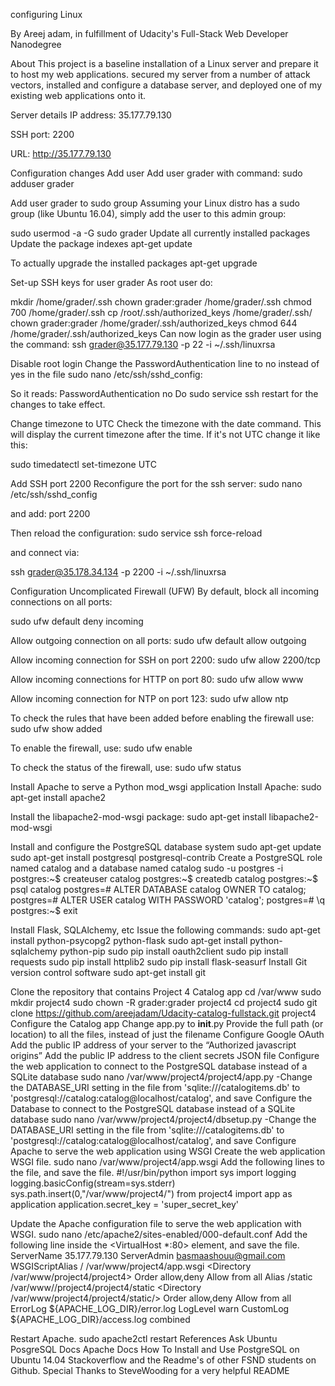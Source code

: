 configuring Linux 


By Areej adam, in fulfillment of Udacity's Full-Stack Web Developer Nanodegree

About
This project is a baseline installation of a Linux server and prepare it to host my web applications. secured my server from a number of attack vectors, installed and configure a database server, and deployed one of my existing web applications onto it.

Server details
IP address: 35.177.79.130

SSH port: 2200

URL: http://35.177.79.130

Configuration changes
Add user
Add user grader with command: sudo adduser grader

Add user grader to sudo group
Assuming your Linux distro has a sudo group (like Ubuntu 16.04), simply add the user to this admin group:

sudo usermod -a -G sudo grader
Update all currently installed packages
Update the package indexes apt-get update

To actually upgrade the installed packages apt-get upgrade

Set-up SSH keys for user grader
As root user do:

mkdir /home/grader/.ssh
chown grader:grader /home/grader/.ssh
chmod 700 /home/grader/.ssh
cp /root/.ssh/authorized_keys /home/grader/.ssh/
chown grader:grader /home/grader/.ssh/authorized_keys
chmod 644 /home/grader/.ssh/authorized_keys
Can now login as the grader user using the command: ssh grader@35.177.79.130 -p 22 -i ~/.ssh/linuxrsa

Disable root login
Change the PasswordAuthentication line to no instead of yes in the file sudo nano /etc/ssh/sshd_config:

So it reads:
PasswordAuthentication no
Do sudo service ssh restart for the changes to take effect.

Change timezone to UTC
Check the timezone with the date command. This will display the current timezone after the time. If it's not UTC change it like this:

sudo timedatectl set-timezone UTC

Add SSH port 2200
Reconfigure the port for the ssh server: sudo nano /etc/ssh/sshd_config

and add: port 2200

Then reload the configuration: sudo service ssh force-reload

and connect via:

ssh grader@35.178.34.134 -p 2200 -i ~/.ssh/linuxrsa

Configuration Uncomplicated Firewall (UFW)
By default, block all incoming connections on all ports:

sudo ufw default deny incoming

Allow outgoing connection on all ports:
sudo ufw default allow outgoing

Allow incoming connection for SSH on port 2200:
sudo ufw allow 2200/tcp

Allow incoming connections for HTTP on port 80:
sudo ufw allow www

Allow incoming connection for NTP on port 123:
sudo ufw allow ntp

To check the rules that have been added before enabling the firewall use:
sudo ufw show added

To enable the firewall, use:
sudo ufw enable

To check the status of the firewall, use:
sudo ufw status

Install Apache to serve a Python mod_wsgi application
Install Apache:
sudo apt-get install apache2

Install the libapache2-mod-wsgi package:
sudo apt-get install libapache2-mod-wsgi

Install and configure the PostgreSQL database system
sudo apt-get update
sudo apt-get install postgresql postgresql-contrib
Create a PostgreSQL role named catalog and a database named catalog
sudo -u postgres -i
postgres:~$ createuser catalog
postgres:~$ createdb catalog
postgres:~$ psql catalog
postgres=# ALTER DATABASE catalog OWNER TO catalog;
postgres=# ALTER USER catalog WITH PASSWORD 'catalog';
postgres=# \q
postgres:~$ exit

Install Flask, SQLAlchemy, etc
Issue the following commands:
sudo apt-get install python-psycopg2 python-flask
sudo apt-get install python-sqlalchemy python-pip
sudo pip install oauth2client
sudo pip install requests
sudo pip install httplib2
sudo pip install flask-seasurf
Install Git version control software
sudo apt-get install git

Clone the repository that contains Project 4 Catalog app
cd /var/www
sudo mkdir project4
sudo chown -R grader:grader project4
cd project4
sudo git clone https://github.com/areejadam/Udacity-catalog-fullstack.git project4
Configure the Catalog app
Change app.py to __init__.py
Provide the full path (or location) to all the files, instead of just the filename
Configure Google OAuth
Add the public IP address of your server to the “Authorized javascript origins”
Add the public IP address to the client secrets JSON file
Configure the web application to connect to the PostgreSQL database instead of a SQLite database
sudo nano /var/www/project4/project4/app.py
-Change the DATABASE_URI setting in the file from 'sqlite:///catalogitems.db' to 'postgresql://catalog:catalog@localhost/catalog', and save
Configure the Database to connect to the PostgreSQL database instead of a SQLite database
sudo nano /var/www/project4/project4/dbsetup.py
-Change the DATABASE_URI setting in the file from 'sqlite:///catalogitems.db' to 'postgresql://catalog:catalog@localhost/catalog', and save
Configure Apache to serve the web application using WSGI
Create the web application WSGI file.
sudo nano /var/www/project4/app.wsgi
Add the following lines to the file, and save the file.
#!/usr/bin/python
import sys 
import logging
logging.basicConfig(stream=sys.stderr)
sys.path.insert(0,"/var/www/project4/")
from project4 import app as application
application.secret_key = 'super_secret_key'

Update the Apache configuration file to serve the web application with WSGI.
sudo nano /etc/apache2/sites-enabled/000-default.conf
Add the following line inside the <VirtualHost *:80> element, and save the file.
        ServerName 35.177.79.130
	ServerAdmin basmaashouu@gmail.com
	WSGIScriptAlias / /var/www/project4/app.wsgi
	<Directory /var/www/project4/project4>
		Order allow,deny
		Allow from all
	</Directory>
	Alias /static /var/www//project4/project4/static
	<Directory /var/www/project4/project4/static/>
		Order allow,deny
		Allow from all
	</Directory>
	ErrorLog ${APACHE_LOG_DIR}/error.log
	LogLevel warn
	CustomLog ${APACHE_LOG_DIR}/access.log combined
 
Restart Apache.
sudo apache2ctl restart
References
Ask Ubuntu
PosgreSQL Docs
Apache Docs
How To Install and Use PostgreSQL on Ubuntu 14.04
Stackoverflow and the Readme's of other FSND students on Github.
Special Thanks to SteveWooding for a very helpful README
